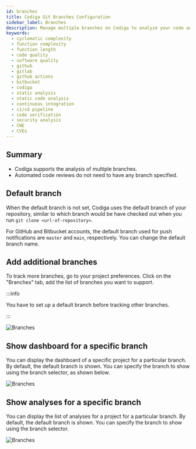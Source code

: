 ```yaml
---
id: branches
title: Codiga Git Branches Configuration
sidebar_label: Branches
description: Manage multiple branches on Codiga to analyze your code and automated your Code Reviews on GitHub, GitLab and Bitbucket. Support for 12+ languages, start for free today.
keywords:
  - cyclomatic complexity
  - function complexity
  - function length
  - code quality
  - software quality
  - github
  - gitlab
  - github actions
  - bitbucket
  - codiga
  - static analysis
  - static code analysis
  - continuous integration
  - ci/cd pipeline
  - code verification
  - security analysis
  - CWE
  - CVEs
---
```


## Summary

- Codiga supports the analysis of multiple branches.
- Automated code reviews do not need to have any branch specified.

## Default branch

When the default branch is not set, Codiga uses the default
branch of your repository, similar to which branch would be have checked
out when you run `git clone <url-of-repository>`.

For GitHub and Bitbucket accounts, the default branch used for push notifications
are `master` and `main`, respectively. You can change the default branch name.

## Add additional branches

To track more branches, go to your project preferences. Click on the "Branches" tab, add the list of branches you want to support.

:::info

You have to set up a default branch before tracking other branches.

:::

![Branches](/img/branches.png)

## Show dashboard for a specific branch

You can display the dashboard of a specific project for a particular branch. By default, the default branch is shown. You can specify the branch to show using the branch selector, as shown below.

![Branches](/img/branch-dashboard.png)

## Show analyses for a specific branch

You can display the list of analyses for a project for a particular branch. By default, the default branch is shown. You can specify the branch to show using the branch selector.

![Branches](/img/branch-analyses.png)


